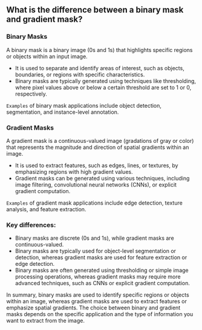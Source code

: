 ## What is the difference between a binary mask and gradient mask?

### Binary Masks

A binary mask is a binary image (0s and 1s) that highlights specific regions or objects within an input image.
- It is used to separate and identify areas of interest, such as objects, boundaries, or regions with specific characteristics.
- Binary masks are typically generated using techniques like thresholding, where pixel values above or below a certain threshold are set to 1 or 0, respectively.

`Examples` of binary mask applications include object detection, segmentation, and instance-level annotation.

### Gradient Masks

A gradient mask is a continuous-valued image (gradations of gray or color) that represents the magnitude and direction of spatial gradients within an image.
- It is used to extract features, such as edges, lines, or textures, by emphasizing regions with high gradient values.
- Gradient masks can be generated using various techniques, including image filtering, convolutional neural networks (CNNs), or explicit gradient computation.

`Examples` of gradient mask applications include edge detection, texture analysis, and feature extraction.

### Key differences:

- Binary masks are discrete (0s and 1s), while gradient masks are continuous-valued.
- Binary masks are typically used for object-level segmentation or detection, whereas gradient masks are used for feature extraction or edge detection.
- Binary masks are often generated using thresholding or simple image processing operations, whereas gradient masks may require more advanced techniques, such as CNNs or explicit 
  gradient computation.

In summary, binary masks are used to identify specific regions or objects within an image, whereas gradient masks are used to extract features or emphasize spatial gradients. The choice between binary and gradient masks depends on the specific application and the type of information you want to extract from the image.
